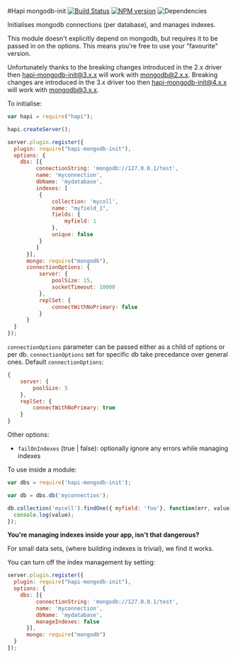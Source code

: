 #Hapi mongodb-init
[![Build Status](https://travis-ci.org/opentable/hapi-mongodb-init.png?branch=master)](https://travis-ci.org/opentable/hapi-mongodb-init) [![NPM version](https://badge.fury.io/js/hapi-mongodb-init.png)](http://badge.fury.io/js/hapi-mongodb-init) ![Dependencies](https://david-dm.org/opentable/hapi-mongodb-init.png)

Initialises mongodb connections (per database), and manages indexes.

This module doesn't explicitly depend on mongodb, but requires it to be passed in on the options. This means you're free to use your "favourite" version.

Unfortunately thanks to the breaking changes introduced in the 2.x driver then hapi-mongodb-init@3.x.x will work with mongodb@2.x.x.
Breaking changes are introduced in the 3.x driver too then hapi-mongodb-init@4.x.x will work with mongodb@3.x.x.

To initialise:

```js
var hapi = require("hapi");

hapi.createServer();

server.plugin.register({
  plugin: require("hapi-mongodb-init"),
  options: {
    dbs: [{
         connectionString: 'mongodb://127.0.0.1/test',
         name: 'myconnection',
         dbName: 'mydatabase',
         indexes: [
          {
              collection: 'mycoll',
              name: "myfield_1",
              fields: {
                  myfield: 1
              },
              unique: false
          }
         ]
      }],
      mongo: require("mongodb"),
      connectionOptions: {
          server: {
              poolSize: 15,
              socketTimeout: 10000
          },
          replSet: {
              connectWithNoPrimary: false
          }
      }
  }
});

```

`connectionOptions` parameter can be passed either as a child of options or per db. `connectionOptions` set for specific db take precedance over general ones.
Default `connectionOptions`:
```js
{
    server: {
        poolSize: 5
    },
    replSet: {
        connectWithNoPrimary: true
    }
}
```


Other options:

- `failOnIndexes` (true | false): optionally ignore any errors while managing indexes

To use inside a module:

```js
var dbs = require('hapi-mongodb-init');

var db = dbs.db('myconnection');

db.collection('mycoll').findOne({ myfield: 'foo'}, function(err, value){
  console.log(value);
});
```

__You're managing indexes inside your app, isn't that dangerous?__

For small data sets, (where building indexes is trivial), we find it works.

You can turn off the index management by setting:

```js
server.plugin.register({
  plugin: require("hapi-mongodb-init"),
  options: {
    dbs: [{
         connectionString: 'mongodb://127.0.0.1/test',
         name: 'myconnection',
         dbName: 'mydatabase',
         manageIndexes: false
      }],
      mongo: require("mongodb")
  }
});

```
